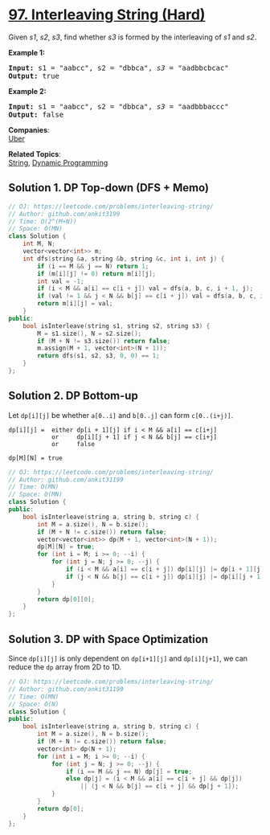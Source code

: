 # [97. Interleaving String (Hard)](https://leetcode.com/problems/interleaving-string/)

<p>Given <em>s1</em>, <em>s2</em>, <em>s3</em>, find whether <em>s3</em> is formed by the interleaving of <em>s1</em> and <em>s2</em>.</p>

<p><strong>Example 1:</strong></p>

<pre><strong>Input:</strong> s1 = "aabcc", s2 = "dbbca", <em>s3</em> = "aadbbcbcac"
<strong>Output:</strong> true
</pre>

<p><strong>Example 2:</strong></p>

<pre><strong>Input:</strong> s1 = "aabcc", s2 = "dbbca", <em>s3</em> = "aadbbbaccc"
<strong>Output:</strong> false
</pre>


**Companies**:  
[Uber](https://leetcode.com/company/uber)

**Related Topics**:  
[String](https://leetcode.com/tag/string/), [Dynamic Programming](https://leetcode.com/tag/dynamic-programming/)

## Solution 1. DP Top-down (DFS + Memo)

```cpp
// OJ: https://leetcode.com/problems/interleaving-string/
// Author: github.com/ankit3199
// Time: O(2^(M+N))
// Space: O(MN)
class Solution {
    int M, N;
    vector<vector<int>> m;
    int dfs(string &a, string &b, string &c, int i, int j) {
        if (i == M && j == N) return 1;
        if (m[i][j] != 0) return m[i][j];
        int val = -1;
        if (i < M && a[i] == c[i + j]) val = dfs(a, b, c, i + 1, j);
        if (val != 1 && j < N && b[j] == c[i + j]) val = dfs(a, b, c, i, j + 1);
        return m[i][j] = val;
    }
public:
    bool isInterleave(string s1, string s2, string s3) {
        M = s1.size(), N = s2.size();
        if (M + N != s3.size()) return false;
        m.assign(M + 1, vector<int>(N + 1));
        return dfs(s1, s2, s3, 0, 0) == 1;
    }
};
```

## Solution 2. DP Bottom-up

Let `dp[i][j]` be whether `a[0..i]` and `b[0..j]` can form `c[0..(i+j)]`.

```
dp[i][j] =  either dp[i + 1][j] if i < M && a[i] == c[i+j]
            or     dp[i][j + 1] if j < N && b[j] == c[i+j]
            or     false

dp[M][N] = true
```

```cpp
// OJ: https://leetcode.com/problems/interleaving-string/
// Author: github.com/ankit31199
// Time: O(MN)
// Space: O(MN)
class Solution {
public:
    bool isInterleave(string a, string b, string c) {
        int M = a.size(), N = b.size();
        if (M + N != c.size()) return false;
        vector<vector<int>> dp(M + 1, vector<int>(N + 1));
        dp[M][N] = true;
        for (int i = M; i >= 0; --i) {
            for (int j = N; j >= 0; --j) {
                if (i < M && a[i] == c[i + j]) dp[i][j] |= dp[i + 1][j];
                if (j < N && b[j] == c[i + j]) dp[i][j] |= dp[i][j + 1];
            }
        }
        return dp[0][0];
    }
};
```

## Solution 3. DP with Space Optimization

Since `dp[i][j]` is only dependent on `dp[i+1][j]` and `dp[i][j+1]`, we can reduce the `dp` array from 2D to 1D.

```cpp
// OJ: https://leetcode.com/problems/interleaving-string/
// Author: github.com/ankit31199
// Time: O(MN)
// Space: O(N)
class Solution {
public:
    bool isInterleave(string a, string b, string c) {
        int M = a.size(), N = b.size();
        if (M + N != c.size()) return false;
        vector<int> dp(N + 1);
        for (int i = M; i >= 0; --i) {
            for (int j = N; j >= 0; --j) {
                if (i == M && j == N) dp[j] = true;
                else dp[j] = (i < M && a[i] == c[i + j] && dp[j])
                    || (j < N && b[j] == c[i + j] && dp[j + 1]);
            }
        }
        return dp[0];
    }
};
```

